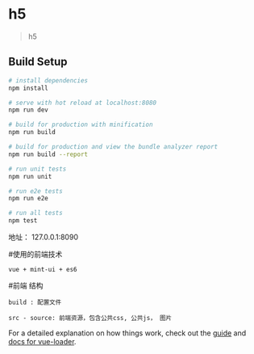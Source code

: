 # h5

> h5

## Build Setup

``` bash
# install dependencies
npm install

# serve with hot reload at localhost:8080
npm run dev

# build for production with minification
npm run build

# build for production and view the bundle analyzer report
npm run build --report

# run unit tests
npm run unit

# run e2e tests
npm run e2e

# run all tests
npm test
```

地址： 127.0.0.1:8090

#使用的前端技术

	vue + mint-ui + es6

#前端 结构
	
	build : 配置文件

	src - source: 前端资源，包含公共css, 公共js， 图片

For a detailed explanation on how things work, check out the [guide](http://vuejs-templates.github.io/webpack/) and [docs for vue-loader](http://vuejs.github.io/vue-loader).
